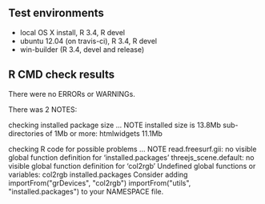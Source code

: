 ## Test environments
* local OS X install, R 3.4, R devel
* ubuntu 12.04 (on travis-ci), R 3.4, R devel
* win-builder (R 3.4, devel and release)

## R CMD check results
There were no ERRORs or WARNINGs. 


There was 2 NOTES:

checking installed package size ... NOTE
  installed size is 13.8Mb
  sub-directories of 1Mb or more:
    htmlwidgets  11.1Mb

checking R code for possible problems ... NOTE
read.freesurf.gii: no visible global function definition for
  ‘installed.packages’
threejs_scene.default: no visible global function definition for
  ‘col2rgb’
Undefined global functions or variables:
  col2rgb installed.packages
Consider adding
  importFrom("grDevices", "col2rgb")
  importFrom("utils", "installed.packages")
to your NAMESPACE file.
